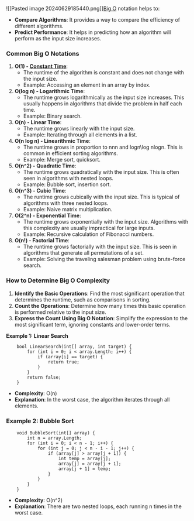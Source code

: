 ![[Pasted image 20240629185440.png]][Big O](https://www.youtube.com/watch?v=XMUe3zFhM5c&ab_channel=BroCode) notation helps to:
- **Compare Algorithms**: It provides a way to compare the efficiency of different algorithms.
- **Predict Performance**: It helps in predicting how an algorithm will perform as the input size increases.
### Common Big O Notations
1. **O(1) - [Constant Time](<https://levelup.gitconnected.com/unlocking-coding-interview-success-mastering-big-o-notation-net-c-73b4ef1554c5#:~:text=O(1)%20%E2%80%94%20Constant%20Complexity>)**:
    - The runtime of the algorithm is constant and does not change with the input size.
    - Example: Accessing an element in an array by index.
2. **O(log n) - Logarithmic Time**:
    - The runtime grows logarithmically as the input size increases. This usually happens in algorithms that divide the problem in half each time.
    - Example: Binary search.
3. **O(n) - Linear Time**:
    - The runtime grows linearly with the input size.
    - Example: Iterating through all elements in a list.
4. **O(n log n) - Linearithmic Time**:
    - The runtime grows in proportion to nnn and log⁡n\log nlogn. This is common in efficient sorting algorithms.
    - Example: Merge sort, quicksort.
5. **O(n^2) - Quadratic Time**:
    - The runtime grows quadratically with the input size. This is often seen in algorithms with nested loops.
    - Example: Bubble sort, insertion sort.
6. **O(n^3) - Cubic Time**:
    - The runtime grows cubically with the input size. This is typical of algorithms with three nested loops.
    - Example: Naive matrix multiplication.
7. **O(2^n) - Exponential Time**:
    - The runtime grows exponentially with the input size. Algorithms with this complexity are usually impractical for large inputs.
    - Example: Recursive calculation of Fibonacci numbers.
8. **O(n!) - Factorial Time**:
    - The runtime grows factorially with the input size. This is seen in algorithms that generate all permutations of a set.
    - Example: Solving the traveling salesman problem using brute-force search.
### How to Determine Big O Complexity
1. **Identify the Basic Operations**: Find the most significant operation that determines the runtime, such as comparisons in sorting.
2. **Count the Operations**: Determine how many times this basic operation is performed relative to the input size.
3. **Express the Count Using Big O Notation**: Simplify the expression to the most significant term, ignoring constants and lower-order terms.

**Example 1: Linear Search** 
```Csharp
	bool LinearSearch(int[] array, int target) {
	    for (int i = 0; i < array.Length; i++) {
	        if (array[i] == target) {
	            return true;
	        }
	    }
	    return false;
	}
```
- **Complexity**: O(n)
- **Explanation**: In the worst case, the algorithm iterates through all elements.
### Example 2: Bubble Sort
```Csharp
	void BubbleSort(int[] array) {
	    int n = array.Length;
	    for (int i = 0; i < n - 1; i++) {
	        for (int j = 0; j < n - i - 1; j++) {
	            if (array[j] > array[j + 1]) {
	                int temp = array[j];
	                array[j] = array[j + 1];
	                array[j + 1] = temp;
	            }
	        }
	    }
	}
```
- **Complexity**: O(n^2)
- **Explanation**: There are two nested loops, each running n times in the worst case.
